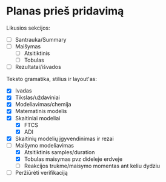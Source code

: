 # Planas prieš pridavimą

Likusios sekcijos:

- [ ] Santrauka/Summary
- [ ] Maišymas
  - [ ] Atsitiktinis 
  - [ ] Tobulas
- [ ] Rezultatai/išvados

Teksto gramatika, stilius ir layout'as:

- [x] Ivadas
- [x] Tikslas/uždaviniai
- [x] Modeliavimas/chemija
- [x] Matematinis modelis
- [x] Skaitiniai modeliai
  - [x] FTCS
  - [x] ADI
- [x] Skaitinių modelių įgyvendinimas ir rezai
- [ ] Maišymo modeliavimas
  - [x] Atsitiktinis samples/duration
  - [x] Tobulas maisymas pvz dideleje erdveje
  - [ ] Reakcijos trukme/maisymo momentas ant keliu dydziu
  
- [ ] Peržiūrėti verifikaciją